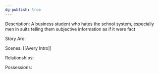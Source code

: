 ```yaml
---
dg-publish: true
---
```

Description:
A business student who hates the school system, especially men in suits telling them subjective information as if it were fact

Story Arc:

Scenes:
[[Avery Intro]]

Relationships:

Possessions: